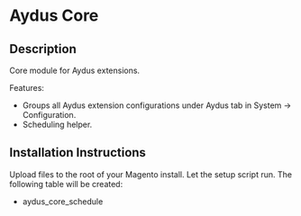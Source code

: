 Aydus Core
==========

Description
-----------
Core module for Aydus extensions.

Features:

- Groups all Aydus extension configurations under Aydus tab in System -> Configuration.
- Scheduling helper. 

Installation Instructions
-------------------------
Upload files to the root of your Magento install. Let the setup script run. The following 
table will be created:

- aydus_core_schedule

